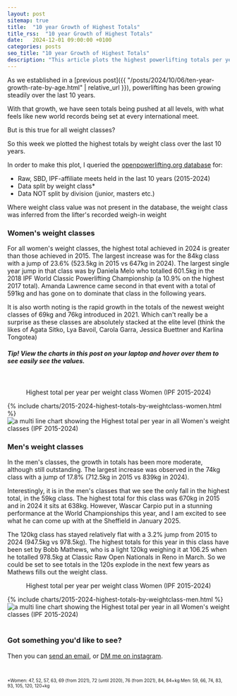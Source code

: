 ```yaml
---
layout: post
sitemap: true
title:  "10 year Growth of Highest Totals"
title_rss:  "10 year Growth of Highest Totals"
date:   2024-12-01 09:00:00 +0100
categories: posts
seo_title: "10 year Growth of Highest Totals"
description: "This article plots the highest powerlifting totals per yer per weight class from 2015 to 2024. The data for this analysis comes from the openpowerlifting database."
---
```


As we established in a [previous post]({{ "/posts/2024/10/06/ten-year-growth-rate-by-age.html" | relative_url }}), powerlifting has been growing steadily over the last 10 years.

With that growth, we have seen totals being pushed at all levels, with what feels like new world records being set at every international meet.

But is this true for all weight classes?

So this week we plotted the highest totals by weight class over the last 10 years.

In order to make this plot, I queried the [openpowerlifting.org database](https://www.openpowerlifting.org/) for: 

- Raw, SBD, IPF-affiliate meets held in the last 10 years (2015-2024)
- Data split by weight class*
- Data NOT split by division (junior, masters etc.)

Where weight class value was not present in the database, the weight class was inferred from the lifter's recorded weigh-in weight

### Women's weight classes

For all women's weight classes, the highest total achieved in 2024 is greater than those achieved in 2015. The largest increase was for the 84kg class with a jump of 23.6% (523.5kg in 2015 vs 647kg in 2024).
The largest single year jump in that class was by Daniela Melo who totalled 601.5kg in the 2018 IPF World Classic Powerlifting Championship (a 10.9% on the highest 2017 total). Amanda Lawrence came second in that event with a total of 591kg and has gone on to dominate that class in the following years.

It is also worth noting is the rapid growth in the totals of the newest weight classes of 69kg and 76kg introduced in 2021. Which can't really be a surprise as these classes are absolutely stacked at the elite level (think the likes of Agata Sitko, Lya Bavoil, Carola Garra, Jessica Buettner and Karlina Tongotea)


##### Tip! View the charts in this post on your laptop and hover over them to see easily see the values.

<br>
<p style="text-align:center">Highest total per year per weight class Women (IPF 2015-2024)</p>


<div class="custom-chart">
  <div class="html-content">
    {% include charts/2015-2024-highest-totals-by-weightclass-women.html %}
  </div>
  <div class="svg-content">
    <img src="/assets/charts/2015-2024-highest-totals-by-weightclass-women.svg" alt="a multi line chart showing the Highest total per year in all Women's weight classes (IPF 2015-2024)">
  </div>
</div>


### Men's weight classes

In the men's classes, the growth in totals has been more moderate, although still outstanding. The largest increase was observed in the 74kg class with a jump of 17.8% (712.5kg in 2015 vs 839kg in 2024).

Interestingly, it is in the men's classes that we see the only fall in the highest total, in the 59kg class. The highest total for this class was 670kg in 2015 and in 2024 it sits at 638kg. 
However, Wascar Carpio put in a stunning performance at the World Championships this year, and I am excited to see what he can come up with at the Sheffield in January 2025.

The 120kg class has stayed relatively flat with a 3.2% jump from 2015 to 2024 (947.5kg vs 978.5kg). The highest totals for this year in this class have been set by Bobb Mathews, who is a light 120kg weighing it at 106.25 when he totalled 978.5kg at Classic Raw Open Nationals in Reno in March.
So we could be set to see totals in the 120s explode in the next few years as Mathews fills out the weight class.

<p style="text-align:center">Highest total per year per weight class Women (IPF 2015-2024)</p>


<div class="custom-chart">
  <div class="html-content">
    {% include charts/2015-2024-highest-totals-by-weightclass-men.html %}
  </div>
  <div class="svg-content">
    <img src="/assets/charts/2015-2024-highest-totals-by-weightclass-men.svg" alt="a multi line chart showing the Highest total per year in all Women's weight classes (IPF 2015-2024)">
  </div>
</div>



<br>

### Got something you'd like to see?

Then you can [send an email](mailto:info@powerliftingindata.com), or [DM me on instagram](https://www.instagram.com/powerliftingindata/).




<br>
<p style="font-size: 10px;">*Women: 47, 52, 57, 63, 69 (from 2021), 72 (until 2020), 76 (from 2021), 84, 84+kg Men: 59, 66, 74, 83, 93, 105, 120, 120+kg</p>